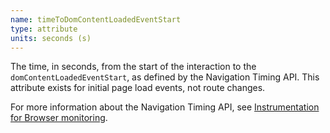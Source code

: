 ```yaml
---
name: timeToDomContentLoadedEventStart
type: attribute
units: seconds (s)
---
```


The time, in seconds, from the start of the interaction to the `domContentLoadedEventStart`, as defined by the Navigation Timing API. This attribute exists for initial page load events, not route changes.

For more information about the Navigation Timing API, see [Instrumentation for Browser monitoring](/docs/browser/new-relic-browser/page-load-timing-resources/instrumentation-browser-monitoring#navigation-api).